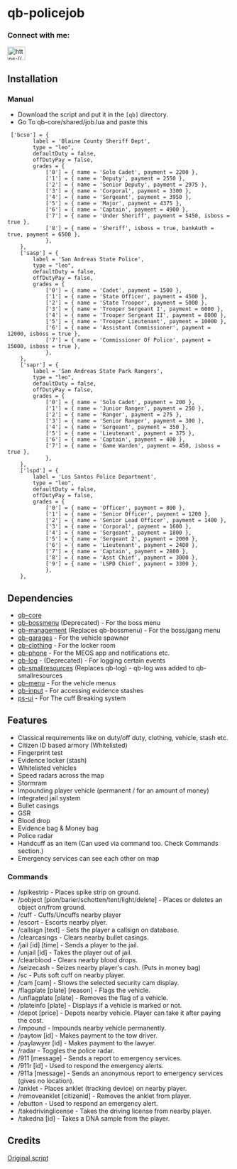 # qb-policejob

<h3 align="left">Connect with me:</h3>
<p align="left">
<a href="https://discord.gg/https://discord.gg/uWJ2x5tJuR" target="blank"><img align="center" src="https://raw.githubusercontent.com/rahuldkjain/github-profile-readme-generator/master/src/images/icons/Social/discord.svg" alt="https://discord.gg/uWJ2x5tJuR" height="30" width="40" /></a>
</p>



## Installation
### Manual
- Download the script and put it in the `[qb]` directory.
- Go To qb-core/shared/job.lua and paste this

```
 ['bcso'] = {
        label = 'Blaine County Sheriff Dept',
        type = "leo",
        defaultDuty = false,
        offDutyPay = false,
        grades = {
            ['0'] = { name = 'Solo Cadet', payment = 2200 },
            ['1'] = { name = 'Deputy', payment = 2550 },
            ['2'] = { name = 'Senior Deputy', payment = 2975 },
            ['3'] = { name = 'Corporal', payment = 3300 },
            ['4'] = { name = 'Sergeant', payment = 3950 },
            ['5'] = { name = 'Major', payment = 4375 },
            ['6'] = { name = 'Captain', payment = 4900 },
            ['7'] = { name = 'Under Sheriff', payment = 5450, isboss = true },
            ['8'] = { name = 'Sheriff', isboss = true, bankAuth = true, payment = 6500 },
            },
    },
    ['sasp'] = {
        label = 'San Andreas State Police',
        type = "leo",
        defaultDuty = false,
        offDutyPay = false,
        grades = {
            ['0'] = { name = 'Cadet', payment = 1500 },
            ['1'] = { name = 'State Officer', payment = 4500 },
            ['2'] = { name = 'State Trooper', payment = 5000 },
            ['3'] = { name = 'Trooper Sergeant I', payment = 6000 },
            ['4'] = { name = 'Trooper Sergeant II', payment = 8000 },
            ['5'] = { name = 'Trooper Lieutenant', payment = 10000 },
            ['6'] = { name = 'Assistant Commissioner', payment = 12000, isboss = true },
            ['7'] = { name = 'Commissioner Of Police', payment = 15000, isboss = true },
            },
    },
    ['sapr'] = {
        label = 'San Andreas State Park Rangers',
        type = "leo",
        defaultDuty = false,
        offDutyPay = false,
        grades = {
            ['0'] = { name = 'Solo Cadet', payment = 200 },
            ['1'] = { name = 'Junior Ranger', payment = 250 },
            ['2'] = { name = 'Ranger', payment = 275 },
            ['3'] = { name = 'Senior Ranger', payment = 300 },
            ['4'] = { name = 'Sergeant', payment = 350 },
            ['5'] = { name = 'Lieutenant', payment = 375 },
            ['6'] = { name = 'Captain', payment = 400 },
            ['7'] = { name = 'Game Warden', payment = 450, isboss = true },
            },
    },
    ['lspd'] = {
        label = 'Los Santos Police Department',
        type = "leo",
        defaultDuty = false,
        offDutyPay = false,
        grades = {
            ['0'] = { name = 'Officer', payment = 800 },
            ['1'] = { name = 'Senior Officer', payment = 1200 },
            ['2'] = { name = 'Senior Lead Officer', payment = 1400 },
            ['3'] = { name = 'Corporal', payment = 1600 },
            ['4'] = { name = 'Sergeant', payment = 1800 },
            ['5'] = { name = 'Sergeant 2', payment = 2000 },
            ['6'] = { name = 'Lieutenant', payment = 2400 },
            ['7'] = { name = 'Captain', payment = 2800 },
            ['8'] = { name = 'Asst Chief', payment = 3000 },
            ['9'] = { name = 'LSPD Chief', payment = 3300 },
            },
    },
```

## Dependencies
- [qb-core](https://github.com/qbcore-framework/qb-core)
- [qb-bossmenu](https://github.com/qbcore-framework/qb-bossmenu)  (Deprecated) - For the boss menu
- [qb-management](https://github.com/qbcore-framework/qb-management) (Replaces qb-bossmenu) - For the boss/gang menu
- [qb-garages](https://github.com/qbcore-framework/qb-garages) - For the vehicle spawner
- [qb-clothing](https://github.com/qbcore-framework/qb-clothing) - For the locker room
- [qb-phone](https://github.com/qbcore-framework/qb-phone) - For the MEOS app and notifications etc.
- [qb-log](https://github.com/qbcore-framework/qb-logs) - (Deprecated) - For logging certain events
- [qb-smallresources](https://github.com/qbcore-framework/qb-smallresources) (Replaces qb-log) - qb-log was added to qb-smallresources
- [qb-menu](https://github.com/qbcore-framework/qb-menu) - For the vehicle menus
- [qb-input](https://github.com/qbcore-framework/qb-input) - For accessing evidence stashes
- [ps-ui](https://github.com/Project-Sloth/ps-ui) - For The cuff Breaking system
## Features
- Classical requirements like on duty/off duty, clothing, vehicle, stash etc.
- Citizen ID based armory (Whitelisted)
- Fingerprint test
- Evidence locker (stash)
- Whitelisted vehicles
- Speed radars across the map
- Stormram
- Impounding player vehicle (permanent / for an amount of money)
- Integrated jail system
- Bullet casings
- GSR
- Blood drop
- Evidence bag & Money bag
- Police radar
- Handcuff as an item (Can used via command too. Check Commands section.)
- Emergency services can see each other on map

### Commands
- /spikestrip - Places spike strip on ground.
- /pobject [pion/barier/schotten/tent/light/delete] - Places or deletes an object on/from ground.
- /cuff - Cuffs/Uncuffs nearby player
- /escort - Escorts nearby plyer.
- /callsign [text] - Sets the player a callsign on database.
- /clearcasings - Clears nearby bullet casings.
- /jail [id] [time] - Sends a player to the jail.
- /unjail [id] - Takes the player out of jail.
- /clearblood - Clears nearby blood drops.
- /seizecash - Seizes nearby player's cash. (Puts in money bag)
- /sc - Puts soft cuff on nearby player.
- /cam [cam] - Shows the selected security cam display.
- /flagplate [plate] [reason] - Flags the vehicle.
- /unflagplate [plate] - Removes the flag of a vehicle.
- /plateinfo [plate] - Displays if a vehicle is marked or not.
- /depot [price] - Depots nearby vehicle. Player can take it after paying the cost.
- /impound - Impounds nearby vehicle permanently.
- /paytow [id] - Makes payment to the tow driver.
- /paylawyer [id] - Makes payment to the lawyer.
- /radar - Toggles the police radar.
- /911 [message] - Sends a report to emergency services.
- /911r [id] - Used to respond the emergency alerts.
- /911a [message] - Sends an anonymous report to emergency services (gives no location).
- /anklet - Places anklet (tracking device) on nearby player.
- /removeanklet [citizenid] - Removes the anklet from player.
- /ebutton - Used to respond an emergency alert.
- /takedrivinglicense - Takes the driving license from nearby player.
- /takedna [id] - Takes a DNA sample from the player.

## Credits

[Original script](https://github.com/qbcore-framework/qb-policejob)


